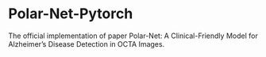 # Polar-Net-Pytorch
The official implementation of paper Polar-Net: A Clinical-Friendly Model for Alzheimer’s Disease Detection in OCTA Images.
